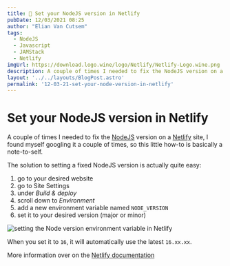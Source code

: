 ```yaml
---
title: 🔧 Set your NodeJS version in Netlify
pubDate: 12/03/2021 08:25
author: "Elian Van Cutsem"
tags:
  - NodeJS
  - Javascript
  - JAMStack
  - Netlify
imgUrl: https://download.logo.wine/logo/Netlify/Netlify-Logo.wine.png
description: A couple of times I needed to fix the NodeJS version on a Netlify site, I found myself googling it a couple of times, so this little how-to is basically a note-to-self.
layout: '../../layouts/BlogPost.astro'
permalink: '12-03-21-set-your-node-version-in-netlify'
---
```


# Set your NodeJS version in Netlify

A couple of times I needed to fix the [NodeJS](<https://nodejs.org>) version on a [Netlify](<https://www.netlify.com>) site, I found myself googling it a couple of times, so this little how-to is basically a note-to-self.

The solution to setting a fixed NodeJS version is actually quite easy:

1. go to your desired website
1. go to Site Settings
1. under *Build & deploy*
1. scroll down to *Environment*
1. add a new environment variable named `NODE_VERSION`
1. set it to your desired version (major or minor)

![setting the Node version environment variable in Netlify](https://i.imgur.com/dHA6d8B.png)

When you set it to `16`, it will automatically use the latest `16.xx.xx`.

More information over on the [Netlify documentation](<https://docs.netlify.com/configure-builds/manage-dependencies/>)